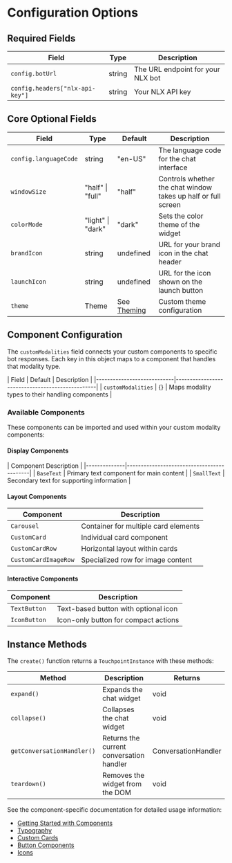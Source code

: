 # Configuration Options

## Required Fields

| Field                           | Type   | Description                       |
|---------------------------------|--------|-----------------------------------|
| `config.botUrl`                 | string | The URL endpoint for your NLX bot |
| `config.headers["nlx-api-key"]` | string | Your NLX API key                  |

## Core Optional Fields

| Field                 | Type              | Default                               | Description                                                   |
|-----------------------|-------------------|---------------------------------------|---------------------------------------------------------------|
| `config.languageCode` | string            | "en-US"                               | The language code for the chat interface                      |
| `windowSize`          | "half" \| "full"  | "half"                                | Controls whether the chat window takes up half or full screen |
| `colorMode`           | "light" \| "dark" | "dark"                                | Sets the color theme of the widget                            |
| `brandIcon`           | string            | undefined                             | URL for your brand icon in the chat header                    |
| `launchIcon`          | string            | undefined                             | URL for the icon shown on the launch button                   |
| `theme`               | Theme             | See [Theming](/touchpoint-ui-theming) | Custom theme configuration                                    |

## Component Configuration

The `customModalities` field connects your custom components to specific bot responses. Each key in this object maps to a component that handles that modality type.

| Field              | Default | Description                                     |
|----------------------------|-------------------------------------------------|
| `customModalities` | {}      | Maps modality types to their handling components |

### Available Components

These components can be imported and used within your custom modality components:

#### Display Components
| Component      Description                               |
|--------------|-------------------------------------------|
| `BaseText`    |   Primary text component for main content   |
| `SmallText`   |  Secondary text for supporting information |

#### Layout Components
| Component            |  Description                          |
|----------------------|---------------------------------------|
| `Carousel`           |  Container for multiple card elements |
| `CustomCard`         |  Individual card component            |
| `CustomCardRow`      |  Horizontal layout within cards       |
| `CustomCardImageRow` |  Specialized row for image content    |

#### Interactive Components

| Component    | Description                          |
|--------------|--------------------------------------|
| `TextButton` | Text-based button with optional icon |
| `IconButton` | Icon-only button for compact actions |

## Instance Methods

The `create()` function returns a `TouchpointInstance` with these methods:

| Method                     | Description                              | Returns             |
|----------------------------|------------------------------------------|---------------------|
| `expand()`                 | Expands the chat widget                  | void                |
| `collapse()`               | Collapses the chat widget                | void                |
| `getConversationHandler()` | Returns the current conversation handler | ConversationHandler |
| `teardown()`               | Removes the widget from the DOM          | void                |

See the component-specific documentation for detailed usage information:
- [Getting Started with Components](/touchpoint-ComponentsIntro)
- [Typography](/touchpoint-Typography)
- [Custom Cards](/touchpoint-CustomCards)
- [Button Components](/touchpoint-Buttons)
- [Icons](/touchpoint-Icons)